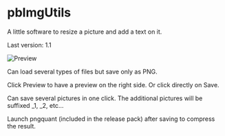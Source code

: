 # pbImgUtils

A little software to resize a picture and add a text on it.

Last version: 1.1

![Preview](https://i.imgur.com/9mC9JjA.png)

Can load several types of files but save only as PNG.

Click Preview to have a preview on the right side. Or click directly on Save.

Can save several pictures in one click. The additional pictures will be suffixed _1, _2, etc...

Launch pngquant (included in the release pack) after saving to compress the result.
